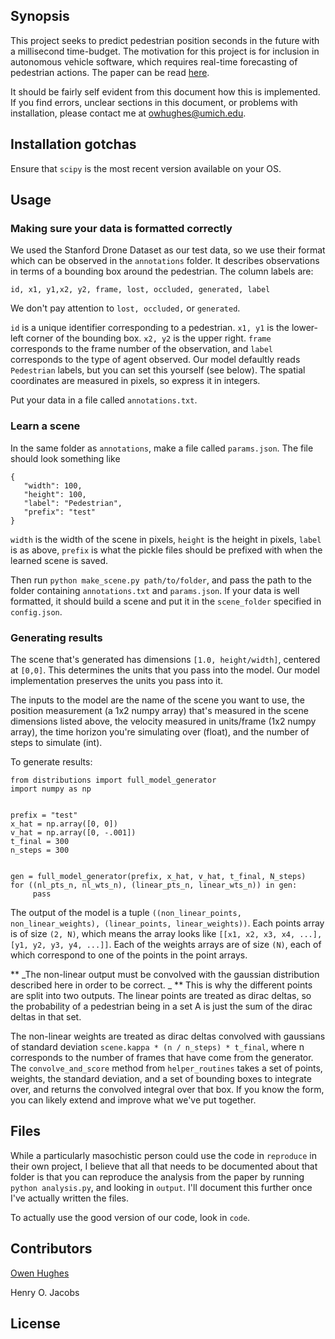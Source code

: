 ## Synopsis

This project seeks to predict pedestrian position seconds in the future with a millisecond time-budget.  The motivation for this project is for inclusion in autonomous vehicle software, which requires real-time forecasting of pedestrian actions. The paper can be read [here](https://google.com).

It should be fairly self evident from this document how this is implemented. If you find errors, unclear sections in this document, or problems with installation, please contact me at [owhughes@umich.edu](mailto:owhughes@umich.edu).

## Installation gotchas ##
Ensure that `scipy` is the most recent version available on your OS.


## Usage ##


### Making sure your data is formatted correctly ###

We used the Stanford Drone Dataset as our test data, so we use their format which can be observed in the ```annotations``` folder. It describes observations in terms of a bounding box around the pedestrian. The column labels are:

```id, x1, y1,x2, y2, frame, lost, occluded, generated, label```

We don't pay attention to `lost, occluded,` or `generated`. 

`id` is a unique identifier corresponding to a pedestrian. `x1, y1` is the lower-left corner of the bounding box. `x2, y2` is the upper right. `frame` corresponds to the frame number of the observation, and `label` corresponds to the type of agent observed. Our model defaultly reads `Pedestrian` labels, but you can set this yourself (see below). The spatial coordinates are measured in pixels, so express it in integers.

Put your data in a file called `annotations.txt`.

### Learn a scene ###

In the same folder as `annotations`, make a file called `params.json`. The file should look something like 

```
{
   "width": 100,
   "height": 100,
   "label": "Pedestrian",
   "prefix": "test"
}
```

`width` is the width of the scene in pixels, `height` is the height in pixels, `label` is as above, `prefix` is what the pickle files should be prefixed with when the learned scene is saved.

Then run `python make_scene.py path/to/folder`, and pass the path to the folder containing `annotations.txt` and `params.json`. If your data is well formatted, it should build a scene and put it in the `scene_folder` specified in `config.json`.

### Generating results ###

The scene that's generated has dimensions `[1.0, height/width]`, centered at `[0,0]`. This determines the units that you pass into the model. Our model implementation preserves the units you pass into it.

The inputs to the model are the name of the scene you want to use, the position measurement (a 1x2 numpy array) that's measured in the scene dimensions listed above, the velocity measured in units/frame (1x2 numpy array), the time horizon you're simulating over (float), and the number of steps to simulate (int).

To generate results:
```
from distributions import full_model_generator
import numpy as np


prefix = "test" 
x_hat = np.array([0, 0])
v_hat = np.array([0, -.001])
t_final = 300
n_steps = 300


gen = full_model_generator(prefix, x_hat, v_hat, t_final, N_steps)
for ((nl_pts_n, nl_wts_n), (linear_pts_n, linear_wts_n)) in gen:
     pass
```

The output of the model is a tuple `((non_linear_points, non_linear_weights), (linear_points, linear_weights))`. Each points array is of size `(2, N)`, which means the array looks like `[[x1, x2, x3, x4, ...], [y1, y2, y3, y4, ...]]`. Each of the weights arrays are of size `(N)`, each of which correspond to one of the points in the point arrays.

** _The non-linear output must be convolved with the gaussian distribution described here in order to be correct. _ ** This is why the different points are split into two outputs. The linear points are treated as dirac deltas, so the probability of a pedestrian being in a set A is just the sum of the dirac deltas in that set. 

The non-linear weights are treated as dirac deltas convolved with gaussians of standard deviation `scene.kappa * (n / n_steps) * t_final`, where n corresponds to the number of frames that have come from the generator. The `convolve_and_score` method from `helper_routines` takes a set of points, weights, the standard deviation, and a set of bounding boxes to integrate over, and returns the convolved integral over that box. If you know the form, you can likely extend and improve what we've put together.



## Files

While a particularly masochistic person could use the code in `reproduce` in their own project, I believe that all that needs to be documented about that folder is that you can reproduce the analysis from the paper by running `python analysis.py`, and looking in `output`. I'll document this further once I've actually written the files.

To actually use the good version of our code, look in `code`.


## Contributors

[Owen Hughes](mailto:owhughes@umich.edu)

Henry O. Jacobs

## License


